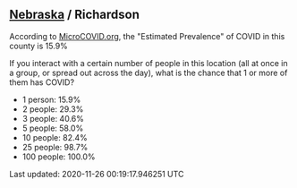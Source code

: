 
## [Nebraska](/united-states/nebraska) / Richardson

According to [MicroCOVID.org](http://microcovid.org),
the "Estimated Prevalence" of COVID in this county is 15.9%

If you interact with a certain number of people in this location
(all at once in a group, or spread out across the day), what is the chance that
1 or more of them has COVID?

- 1 person: 15.9%
- 2 people: 29.3%
- 3 people: 40.6%
- 5 people: 58.0%
- 10 people: 82.4%
- 25 people: 98.7%
- 100 people: 100.0%

Last updated: 2020-11-26 00:19:17.946251 UTC
